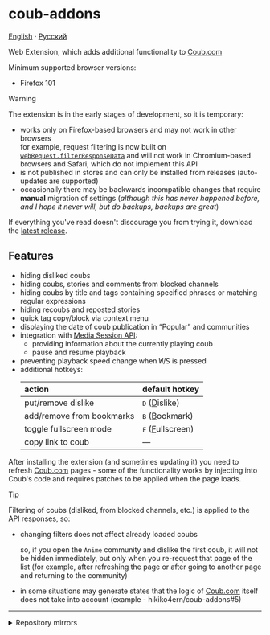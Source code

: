 # coub-addons

[English](./README.md) · [Русский](./README.ru.md)

<!-- short-description start -->

Web Extension, which adds additional functionality to [Coub.com](https://coub.com)

<!-- short-description end -->

Minimum supported browser versions:

- Firefox 101

> [!WARNING]
> The extension is in the early stages of development, so it is temporary:
>
> - works only on Firefox-based browsers and may not work in other browsers\
>   for example, request filtering is now built on [`webRequest.filterResponseData`](https://developer.mozilla.org/en-US/docs/Mozilla/Add-ons/WebExtensions/API/webRequest/filterResponseData) and will not work in Chromium-based browsers and Safari, which do not implement this API
> - is not published in stores and can only be installed from releases (auto-updates are supported)
> - occasionally there may be backwards incompatible changes that require **manual** migration of settings (_although this has never happened before, and I hope it never will, but do backups, backups are great_)
>
> If everything you've read doesn't discourage you from trying it, download the [latest release][latest-release].

## Features

<!-- features start -->

- hiding disliked coubs
- hiding coubs, stories and comments from blocked channels
- hiding coubs by title and tags containing specified phrases or matching regular expressions
- hiding recoubs and reposted stories
- quick tag copy/block via context menu
- displaying the date of coub publication in “Popular” and communities
- integration with [Media Session API](https://developer.mozilla.org/en-US/docs/Web/API/Media_Session_API):
  - providing information about the currently playing coub
  - pause and resume playback
- preventing playback speed change when <kbd>W</kbd>/<kbd>S</kbd> is pressed
- additional hotkeys:
  <!-- spell-checker: ignore islike ookmark ullscreen -->
  <!-- shortcuts-table -->
  | action                    | default hotkey                       |
  | :------------------------ | :----------------------------------- |
  | put/remove dislike        | <kbd>D</kbd> (<ins>D</ins>islike)    |
  | add/remove from bookmarks | <kbd>B</kbd> (<ins>B</ins>ookmark)   |
  | toggle fullscreen mode    | <kbd>F</kbd> (<ins>F</ins>ullscreen) |
  | copy link to coub         | —                                    |

<!-- features end -->

<!-- reload-warn start -->

After installing the extension (and sometimes updating it) you need to refresh [Coub.com](https://coub.com) pages - some of the functionality works by injecting into Coub's code and requires patches to be applied when the page loads.

<!-- reload-warn end -->

<!-- dprint-ignore -->
> [!TIP]
> Filtering of coubs (disliked, from blocked channels, etc.) is applied to the API responses, so:
> - changing filters does not affect already loaded coubs
>
>   so, if you open the `Anime` community and dislike the first coub, it will not be hidden immediately, but only when you re-request that page of the list (for example, after refreshing the page or after going to another page and returning to the community)
>
> - in some situations may generate states that the logic of [Coub.com](https://coub.com) itself does not take into account (example - hikiko4ern/coub-addons#5)

---

<details>
  <summary>Repository mirrors</summary>

1. on [Codeberg](https://codeberg.org) - [hikiko4ern/coub-addons](https://codeberg.org/hikiko4ern/coub-addons) (with releases)
2. on [Radicle](https://radicle.xyz) - [rad:z3GLxyHiTrMSagbqyqPDi5fsKXrT1](https://app.radicle.xyz/nodes/ash.radicle.garden/rad:z3GLxyHiTrMSagbqyqPDi5fsKXrT1) (code only)

</details>

<!-- links -->

[latest-release]: https://github.com/hikiko4ern/coub-addons/releases/latest
